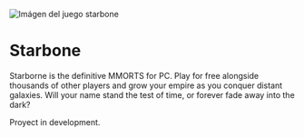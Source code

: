 ![Imágen del juego starbone](https://i2.wp.com/starborne.com/wp-content/uploads/2018/10/Offense3.jpg)

# Starbone

Starborne is the definitive MMORTS for PC. Play for free alongside thousands of other players and grow your empire as you conquer distant galaxies. Will your name stand the test of time, or forever fade away into the dark?

Proyect in development.